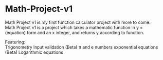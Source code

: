 # Math-Project-v1

Math Project v1 is my first function calculator project with more to come.
Math Project v1 is a project which takes a mathematic function in
y = (equation) form and an x integer,
and returns y according to function.

Featuring:<br>
  Trigonometry
  Input validation (Beta)
  π and e numbers
  exponential equations (Beta)
  Logarithmic equations
 

